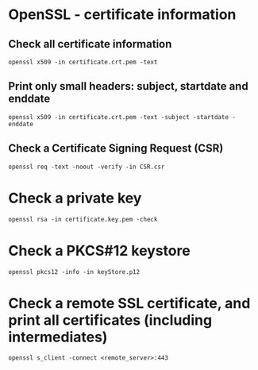 # OpenSSL - certificate information

## Check all certificate information

```
openssl x509 -in certificate.crt.pem -text
```

## Print only small headers: subject, startdate and enddate

```
openssl x509 -in certificate.crt.pem -text -subject -startdate -enddate
```

## Check a Certificate Signing Request (CSR)

```
openssl req -text -noout -verify -in CSR.csr
```

# Check a private key

```
openssl rsa -in certificate.key.pem -check
```

# Check a PKCS#12 keystore

```
openssl pkcs12 -info -in keyStore.p12
```

# Check a remote SSL certificate, and print all certificates (including intermediates)

```
openssl s_client -connect <remote_server>:443
```
